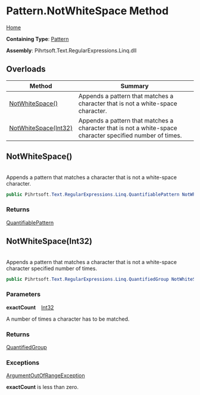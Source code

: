 # Pattern\.NotWhiteSpace Method

[Home](../../../../../../README.md)

**Containing Type**: [Pattern](../README.md)

**Assembly**: Pihrtsoft\.Text\.RegularExpressions\.Linq\.dll

## Overloads

| Method | Summary |
| ------ | ------- |
| [NotWhiteSpace()](#Pihrtsoft_Text_RegularExpressions_Linq_Pattern_NotWhiteSpace) | Appends a pattern that matches a character that is not a white\-space character\. |
| [NotWhiteSpace(Int32)](#Pihrtsoft_Text_RegularExpressions_Linq_Pattern_NotWhiteSpace_System_Int32_) | Appends a pattern that matches a character that is not a white\-space character specified number of times\. |

## NotWhiteSpace\(\) <a name="Pihrtsoft_Text_RegularExpressions_Linq_Pattern_NotWhiteSpace"></a>

\
Appends a pattern that matches a character that is not a white\-space character\.

```csharp
public Pihrtsoft.Text.RegularExpressions.Linq.QuantifiablePattern NotWhiteSpace()
```

### Returns

[QuantifiablePattern](../../QuantifiablePattern/README.md)

## NotWhiteSpace\(Int32\) <a name="Pihrtsoft_Text_RegularExpressions_Linq_Pattern_NotWhiteSpace_System_Int32_"></a>

\
Appends a pattern that matches a character that is not a white\-space character specified number of times\.

```csharp
public Pihrtsoft.Text.RegularExpressions.Linq.QuantifiedGroup NotWhiteSpace(int exactCount)
```

### Parameters

**exactCount** &ensp; [Int32](https://docs.microsoft.com/en-us/dotnet/api/system.int32)

A number of times a character has to be matched\.

### Returns

[QuantifiedGroup](../../QuantifiedGroup/README.md)

### Exceptions

[ArgumentOutOfRangeException](https://docs.microsoft.com/en-us/dotnet/api/system.argumentoutofrangeexception)

**exactCount** is less than zero\.

